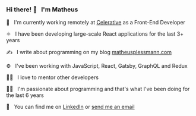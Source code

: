 ### Hi there! 👋  &nbsp; I'm Matheus

🏢 &nbsp; I'm currently working remotely at [Celerative](https://celerative.com/) as a Front-End Developer

⚛️ &nbsp; I have been developing large-scale React applications for the last 3+ years

✍️ &nbsp; I write about programming on my blog [matheusplessmann.com](https://matheusplessmann.com/)

⚙️ &nbsp; I've been working with JavaScript, React, Gatsby, GraphQL and Redux

👨‍🏫 &nbsp; I love to mentor other developers

👨‍💻 &nbsp; I'm passionate about programming and that's what I've been doing for the last 6 years

📩 &nbsp; You can find me on [LinkedIn](https://www.linkedin.com/in/matheus-plessmann/) or [send me an email](mailto:maplessmann@gmail.com)

